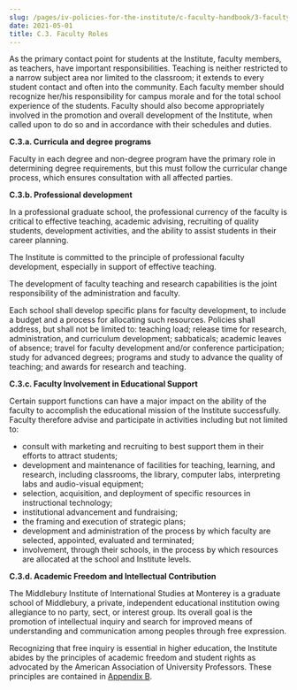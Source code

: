 ```yaml
---
slug: /pages/iv-policies-for-the-institute/c-faculty-handbook/3-faculty-roles
date: 2021-05-01
title: C.3. Faculty Roles
---
```

As the primary contact point for students at the Institute, faculty members, as teachers, have important responsibilities. Teaching is neither restricted to a narrow subject area nor limited to the classroom; it extends to every student contact and often into the community. Each faculty member should recognize her/his responsibility for campus morale and for the total school experience of the students. Faculty should also become appropriately involved in the promotion and overall development of the Institute, when called upon to do so and in accordance with their schedules and duties.

**C.3.a. Curricula and degree programs**

Faculty in each degree and non-degree program have the primary role in determining degree requirements, but this must follow the curricular change process, which ensures consultation with all affected parties.

**C.3.b. Professional development**

In a professional graduate school, the professional currency of the faculty is critical to effective teaching, academic advising, recruiting of quality students, development activities, and the ability to assist students in their career planning.

The Institute is committed to the principle of professional faculty development, especially in support of effective teaching.

The development of faculty teaching and research capabilities is the joint responsibility of the administration and faculty.

Each school shall develop specific plans for faculty development, to include a budget and a process for allocating such resources. Policies shall address, but shall not be limited to: teaching load; release time for research, administration, and curriculum development; sabbaticals; academic leaves of absence; travel for faculty development and/or conference participation; study for advanced degrees; programs and study to advance the quality of teaching; and awards for research and teaching.

**C.3.c. Faculty Involvement in Educational Support**

Certain support functions can have a major impact on the ability of the faculty to accomplish the educational mission of the Institute successfully. Faculty therefore advise and participate in activities including but not limited to:

* consult with marketing and recruiting to best support them in their efforts to attract students;
* development and maintenance of facilities for teaching, learning, and research, including classrooms, the library, computer labs, interpreting labs and audio-visual equipment;
* selection, acquisition, and deployment of specific resources in instructional technology;
* institutional advancement and fundraising;
* the framing and execution of strategic plans;
* development and administration of the process by which faculty are selected, appointed, evaluated and terminated;
* involvement, through their schools, in the process by which resources are allocated at the school and Institute levels.

**C.3.d. Academic Freedom and Intellectual Contribution**

The Middlebury Institute of International Studies at Monterey is a graduate school of Middlebury, a private, independent educational institution owing allegiance to no party, sect, or interest group. Its overall goal is the promotion of intellectual inquiry and search for improved means of understanding and communication among peoples through free expression.

Recognizing that free inquiry is essential in higher education, the Institute abides by the principles of academic freedom and student rights as advocated by the American Association of University Professors. These principles are contained in [Appendix B](/pages/iv-policies-for-the-institute/c-faculty-handbook/appendix-b-aaup-guidelines).